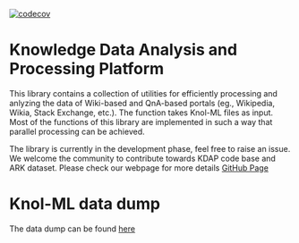 [![codecov](https://codecov.io/gh/descentis/kdap/branch/master/graph/badge.svg)](https://codecov.io/gh/descentis/kdap)

# Knowledge Data Analysis and Processing Platform
This library contains a collection of utilities for efficiently processing and anlyzing the data of Wiki-based and QnA-based portals (eg., Wikipedia, Wikia, Stack Exchange, etc.). The function takes Knol-ML files as input. Most of the functions of this library are implemented in such a way that parallel processing can be achieved.

The library is currently in the development phase, feel free to raise an issue. We welcome the community to contribute towards KDAP code base and ARK dataset.
Please check our webpage for more details [GitHub Page](https://kdap.github.io/)

# Knol-ML data dump

The data dump can be found [here](https://archive.org/details/KnolML)
